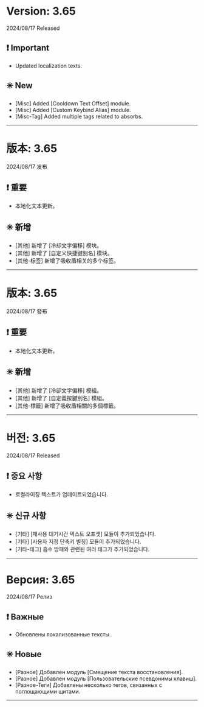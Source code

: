 # Version: 3.65
2024/08/17 Released
## ❗ Important
- Updated localization texts.
## ✳️ New
- [Misc] Added [Cooldown Text Offset] module.
- [Misc] Added [Custom Keybind Alias] module.
- [Misc-Tag] Added multiple tags related to absorbs.

------
# 版本: 3.65
2024/08/17 发布
## ❗ 重要
- 本地化文本更新。
## ✳️ 新增
- [其他] 新增了 [冷却文字偏移] 模块。
- [其他] 新增了 [自定义快捷键别名] 模块。
- [其他-标签] 新增了吸收盾相关的多个标签。

------
# 版本: 3.65
2024/08/17 發布
## ❗ 重要
- 本地化文本更新。
## ✳️ 新增
- [其他] 新增了 [冷卻文字偏移] 模組。
- [其他] 新增了 [自定義按鍵別名] 模組。
- [其他-標籤] 新增了吸收盾相關的多個標籤。

------
# 버전: 3.65
2024/08/17 Released
## ❗ 중요 사항
- 로컬라이징 텍스트가 업데이트되었습니다.
## ✳️ 신규 사항
- [기타] [재사용 대기시간 텍스트 오프셋] 모듈이 추가되었습니다.
- [기타] [사용자 지정 단축키 별칭] 모듈이 추가되었습니다.
- [기타-태그] 흡수 방패와 관련된 여러 태그가 추가되었습니다.

------
# Версия: 3.65
2024/08/17 Релиз
## ❗ Важные
- Обновлены локализованные тексты.
## ✳️ Новые
- [Разное] Добавлен модуль [Смещение текста восстановления].
- [Разное] Добавлен модуль [Пользовательские псевдонимы клавиш].
- [Разное-Теги] Добавлены несколько тегов, связанных с поглощающими щитами.

------
